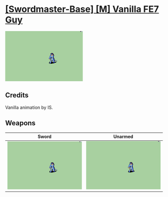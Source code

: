 # [\[Swordmaster-Base\] \[M\] Vanilla FE7 Guy](./)
 

<img src="./1.%20Sword/Sword_000.png" alt="[Swordmaster-Base] [M] Vanilla FE7 Guy standing" />

## Credits

Vanilla animation by IS.

## Weapons
 

|Sword |Unarmed |
|  :---: | :---: |
| <img alt="Sword animation" src="./1.%20Sword/Sword.gif" /> | <img alt="Unarmed animation" src="./8.%20Unarmed/Unarmed.gif" /> |
